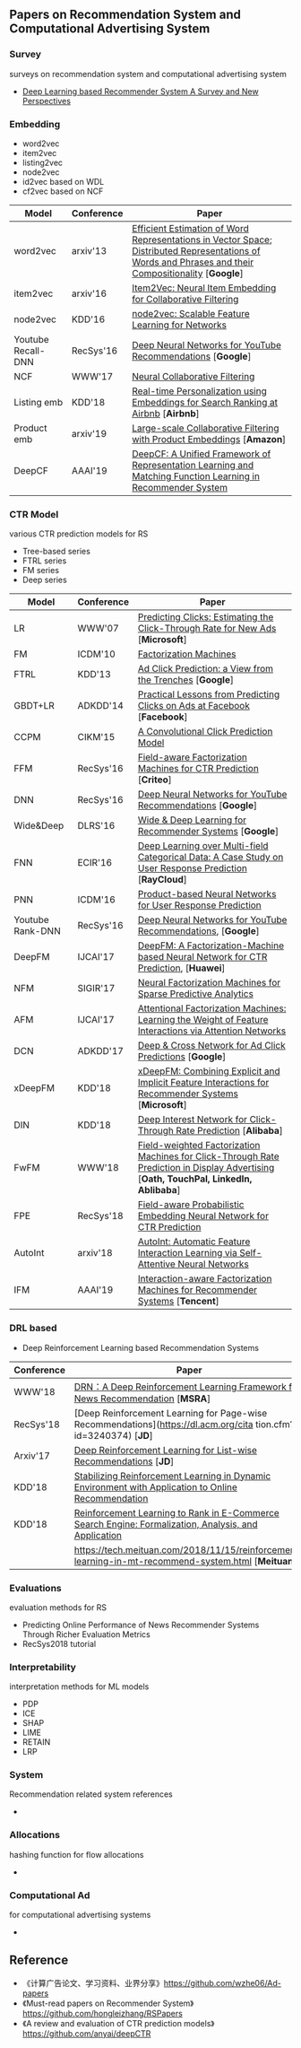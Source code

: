 ## Papers on Recommendation System and Computational Advertising System



### Survey

surveys on recommendation system and computational advertising system

* [Deep Learning based Recommender System A Survey and New Perspectives](https://arxiv.org/abs/1707.07435)



### Embedding

* word2vec
* item2vec
* listing2vec
* node2vec
* id2vec based on WDL
* cf2vec based on NCF

| Model       | Conference | Paper                                                        |
| ----------- | ---------- | ------------------------------------------------------------ |
| word2vec | arxiv'13   | [Efficient Estimation of Word Representations in Vector Space](https://arxiv.org/pdf/1301.3781.pdf); [Distributed Representations of Words and Phrases and their Compositionality](https://arxiv.org/pdf/1310.4546.pdf) [**Google**] |
| item2vec | arxiv'16   | [Item2Vec: Neural Item Embedding for Collaborative Filtering](https://arxiv.org/ftp/arxiv/papers/1603/1603.04259.pdf)|
| node2vec | KDD'16   | [node2vec: Scalable Feature Learning for Networks](https://cs.stanford.edu/people/jure/pubs/node2vec-kdd16.pdf) |
| Youtube Recall-DNN | RecSys'16| [Deep Neural Networks for YouTube Recommendations](https://ai.google/research/pubs/pub45530) [**Google**]|
| NCF | WWW'17   | [Neural Collaborative Filtering](https://www.comp.nus.edu.sg/~xiangnan/papers/ncf.pdf) |
| Listing emb | KDD'18 | [Real-time Personalization using Embeddings for Search Ranking at Airbnb](https://www.kdd.org/kdd2018/accepted-papers/view/real-time-personalization-using-embeddings-for-search-ranking-at-airbnb) [**Airbnb**] |
| Product emb | arxiv'19   | [Large-scale Collaborative Filtering with Product Embeddings](https://arxiv.org/abs/1901.04321) [**Amazon**] |
| DeepCF | AAAI'19 | [DeepCF: A Unified Framework of Representation Learning and Matching Function Learning in Recommender System](https://arxiv.org/abs/1901.04704) |




### CTR Model

various CTR prediction models for RS

* Tree-based series
* FTRL series
* FM series
* Deep series

| Model     | Conference | Paper                                                        |
| --------- | ---------- | ------------------------------------------------------------ |
| LR        | WWW'07     | [Predicting Clicks: Estimating the Click-Through Rate for New Ads](https://dl.acm.org/citation.cfm?id=1242643) [**Microsoft**] |
| FM        | ICDM'10    | [Factorization Machines](https://www.csie.ntu.edu.tw/~b97053/paper/Rendle2010FM.pdf) |
| FTRL      | KDD'13     | [Ad Click Prediction: a View from the Trenches](https://www.researchgate.net/publication/262412214_Ad_click_prediction_a_view_from_the_trenches) [**Google**] |
| GBDT+LR   | ADKDD'14   | [Practical Lessons from Predicting Clicks on Ads at Facebook](https://dl.acm.org/citation.cfm?id=2648589) [**Facebook**] |
| CCPM      | CIKM'15    | [A Convolutional Click Prediction Model](http://www.escience.cn/system/download/73676) |
| FFM       | RecSys'16  | [Field-aware Factorization Machines for CTR Prediction](https://dl.acm.org/citation.cfm?id=2959134) [**Criteo**] |
| DNN       | RecSys'16  | [Deep Neural Networks for YouTube Recommendations](http://art.yale.edu/file_columns/0001/1132/covington.pdf) [**Google**] |
| Wide&Deep | DLRS'16    | [Wide & Deep Learning for Recommender Systems](https://arxiv.org/pdf/1606.07792.pdf) [**Google**] |
| FNN       | ECIR'16    | [Deep Learning over Multi-field Categorical Data: A Case Study on User Response Prediction](https://arxiv.org/abs/1601.02376) [**RayCloud**] |
| PNN       | ICDM'16    | [Product-based Neural Networks for User Response Prediction](https://arxiv.org/pdf/1611.00144.pdf) |
| Youtube Rank-DNN    | RecSys'16   | [Deep Neural Networks for YouTube Recommendations](https://ai.google/research/pubs/pub45530), [**Google**] |
| DeepFM    | IJCAI'17   | [DeepFM: A Factorization-Machine based Neural Network for CTR Prediction](https://arxiv.org/abs/1703.04247), [**Huawei**] |
| NFM       | SIGIR'17   | [Neural Factorization Machines for Sparse Predictive Analytics](https://dl.acm.org/citation.cfm?id=3080777) |
| AFM       | IJCAI'17   | [Attentional Factorization Machines: Learning the Weight of Feature Interactions via Attention Networks](http://www.ijcai.org/proceedings/2017/0435.pdf) |
| DCN       | ADKDD'17   | [Deep & Cross Network for Ad Click Predictions](https://arxiv.org/abs/1708.05123) [**Google**] |
| xDeepFM   | KDD'18     | [xDeepFM: Combining Explicit and Implicit Feature Interactions for Recommender Systems](https://arxiv.org/pdf/1803.05170.pdf) [**Microsoft**] |
| DIN   | KDD'18     | [Deep Interest Network for Click-Through Rate Prediction](https://arxiv.org/pdf/1706.06978.pdf) [**Alibaba**] |
| FwFM      | WWW'18     | [Field-weighted Factorization Machines for Click-Through Rate Prediction in Display Advertising](https://arxiv.org/pdf/1806.03514.pdf) [**Oath, TouchPal, LinkedIn, Ablibaba**] |
| FPE   | RecSys'18   | [Field-aware Probabilistic Embedding Neural Network for CTR Prediction](https://dl.acm.org/citation.cfm?id=3240396) |
| AutoInt   | arxiv'18   | [AutoInt: Automatic Feature Interaction Learning via Self-Attentive Neural Networks](https://arxiv.org/abs/1810.11921) |
| IFM   | AAAI'19   | [Interaction-aware Factorization Machines for Recommender Systems](https://arxiv.org/abs/1902.09757) [**Tencent**]|



### DRL based

* Deep Reinforcement Learning based Recommendation Systems


| Conference | Paper                                                        |
| ---------- | ------------------------------------------------------------ |
| WWW'18   | [DRN：A Deep Reinforcement Learning Framework for News Recommendation](https://dl.acm.org/citation.cfm?id=3185994) [**MSRA**]|
| RecSys'18 | [Deep Reinforcement Learning for Page-wise Recommendations](https://dl.acm.org/cita tion.cfm?id=3240374) [**JD**] |
| Arxiv'17 | [Deep Reinforcement Learning for List-wise Recommendations](https://arxiv.org/abs/1801.00209) [**JD**] |
| KDD'18 | [Stabilizing Reinforcement Learning in Dynamic Environment with Application to Online Recommendation](https://arxiv.org/abs/1801.00209) |
| KDD'18 | [Reinforcement Learning to Rank in E-Commerce Search Engine: Formalization, Analysis, and Application](https://dl.acm.org/citation.cfm?id=3219846) |
|  | https://tech.meituan.com/2018/11/15/reinforcement-learning-in-mt-recommend-system.html [**Meituan**] |



### Evaluations

evaluation methods for RS

* Predicting Online Performance of News Recommender Systems Through Richer Evaluation Metrics
* RecSys2018 tutorial



### Interpretability

interpretation methods for ML models

* PDP
* ICE
* SHAP
* LIME
* RETAIN
* LRP



### System

Recommendation related system references

* 



### Allocations

hashing function for flow allocations

* 



### Computational Ad

for computational advertising systems

* 



## Reference

* 《计算广告论文、学习资料、业界分享》https://github.com/wzhe06/Ad-papers
* 《Must-read papers on Recommender System》https://github.com/hongleizhang/RSPapers
* 《A review and evaluation of CTR prediction models》https://github.com/anyai/deepCTR
